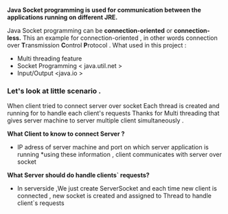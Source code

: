 **Java Socket programming is used for communication between the applications running on different JRE.**

Java Socket programming can be **connection-oriented** or **connection-less.**
This an example for connection-oriented , in other words connection over **T**ransmission **C**ontrol **P**rotocol .
What used in this project : 

- Multi threading feature 
- Socket Programming < java.util.net >
- Input/Output  <java.io >

### Let's look at little scenario .
When client tried to connect server over socket 
Each thread is created and running for  to handle each client's requests
Thanks for Multi threading that gives server machine  to server multiple client simultaneously .

**What Client to know to connect Server ?**
* IP adress of server machine and port on which server application is running
*using these information , client communicates with server over socket 



**What Server should do handle clients` requests?**
- In serverside ,We just create ServerSocket and each time new client is connected , new socket is created and assigned to Thread to  handle client`s requests

